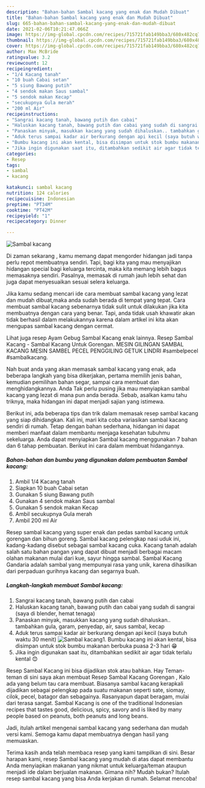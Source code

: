 ```yaml
---
description: "Bahan-bahan Sambal kacang yang enak dan Mudah Dibuat"
title: "Bahan-bahan Sambal kacang yang enak dan Mudah Dibuat"
slug: 665-bahan-bahan-sambal-kacang-yang-enak-dan-mudah-dibuat
date: 2021-02-06T10:21:47.066Z
image: https://img-global.cpcdn.com/recipes/715721fab149bba3/680x482cq70/sambal-kacang-foto-resep-utama.jpg
thumbnail: https://img-global.cpcdn.com/recipes/715721fab149bba3/680x482cq70/sambal-kacang-foto-resep-utama.jpg
cover: https://img-global.cpcdn.com/recipes/715721fab149bba3/680x482cq70/sambal-kacang-foto-resep-utama.jpg
author: Max McBride
ratingvalue: 3.2
reviewcount: 12
recipeingredient:
- "1/4 Kacang tanah"
- "10 buah Cabai setan"
- "5 siung Bawang putih"
- "4 sendok makan Saus sambal"
- "5 sendok makan Kecap"
- "secukupnya Gula merah"
- "200 ml Air"
recipeinstructions:
- "Sangrai kacang tanah, bawang putih dan cabai"
- "Haluskan kacang tanah, bawang putih dan cabai yang sudah di sangrai (saya di blender, hemat tenaga)"
- "Panaskan minyak, masukkan kacang yang sudah dihaluskan.. tambahkan gula, garam, penyedap, air, saus sambal, kecap"
- "Aduk terus sampai kadar air berkurang dengan api kecil (saya butuh waktu 30 menit)"
- "Bumbu kacang ini akan kental, bisa disimpan untuk stok bumbu makanan berbuka puasa 2-3 hari 😁"
- "Jika ingin digunakan saat itu, ditambahkan sedikit air agar tidak terlalu kental 😊"
categories:
- Resep
tags:
- sambal
- kacang

katakunci: sambal kacang 
nutrition: 124 calories
recipecuisine: Indonesian
preptime: "PT34M"
cooktime: "PT42M"
recipeyield: "1"
recipecategory: Dinner

---
```



![Sambal kacang](https://img-global.cpcdn.com/recipes/715721fab149bba3/680x482cq70/sambal-kacang-foto-resep-utama.jpg)

Di zaman  sekarang , kamu memang dapat mengorder hidangan jadi tanpa perlu repot membuatnya sendiri. Tapi, bagi kita yang mau menyajikan hidangan special bagi keluarga tercinta, maka kita memang lebih bagus memasaknya sendiri. Pasalnya, memasak di rumah jauh lebih sehat dan juga dapat menyesuaikan sesuai selera keluarga.

Jika kamu sedang mencari ide cara membuat sambal kacang yang lezat dan mudah dibuat,maka anda sudah berada di tempat yang tepat. Cara membuat sambal kacang  sebenarnya tidak sulit untuk dilakukan jika kita membuatnya dengan cara yang benar. Tapi, anda tidak usah khawatir akan tidak berhasil dalam melakukannya 
karena dalam artikel ini kita akan mengupas sambal kacang dengan cermat.  

Lihat juga resep Ayam Gebug Sambal Kacang enak lainnya. Resep Sambal Kacang - Sambal Kacang Untuk Gorengan. MESIN GILINGAN SAMBAL KACANG MESIN SAMBEL PECEL PENGGILING GETUK LINDRI #sambelpecel #sambalkacang.

Nah buat anda yang akan memasak sambal kacang yang enak, ada beberapa langkah yang bisa dikerjakan, pertama memilih jenis bahan, kemudian pemilihan bahan segar, sampai cara membuat dan menghidangkannya. Anda Tak perlu pusing jika mau menyiapkan sambal kacang yang lezat di mana pun anda berada. Sebab, asalkan kamu  tahu triknya, maka hidangan ini dapat menjadi sajian yang istimewa.

Berikut ini, ada beberapa tips dan trik dalam memasak resep sambal kacang yang siap dihidangkan. Kali ini, mari kita coba variasikan sambal kacang sendiri di rumah. Tetap dengan bahan sederhana, hidangan ini dapat memberi manfaat dalam membantu menjaga kesehatan tubuhmu sekeluarga. Anda dapat menyiapkan Sambal kacang menggunakan 7 bahan dan 6 tahap pembuatan. Berikut ini cara dalam membuat hidangannya.

<!--inarticleads1-->

##### Bahan-bahan dan bumbu yang digunakan dalam pembuatan Sambal kacang:

1. Ambil 1/4 Kacang tanah
1. Siapkan 10 buah Cabai setan
1. Gunakan 5 siung Bawang putih
1. Gunakan 4 sendok makan Saus sambal
1. Gunakan 5 sendok makan Kecap
1. Ambil secukupnya Gula merah
1. Ambil 200 ml Air


Resep sambal kacang yang super enak dan pedas sambal kacang untuk gorengan dan bihun goreng. Sambal kacang pelengkap nasi uduk ini, kadang-kadang disebut sebagai sambal kacang cuka. Kacang tanah adalah salah satu bahan pangan yang dapat dibuat menjadi berbagai macam olahan makanan mulai dari kue, sayur hingga sambal. Sambal Kacang Gandaria adalah sambal yang mempunyai rasa yang unik, karena dihasilkan dari perpaduan gurihnya kacang dan segarnya buah. 

<!--inarticleads2-->

##### Langkah-langkah membuat Sambal kacang:

1. Sangrai kacang tanah, bawang putih dan cabai
1. Haluskan kacang tanah, bawang putih dan cabai yang sudah di sangrai (saya di blender, hemat tenaga)
1. Panaskan minyak, masukkan kacang yang sudah dihaluskan.. tambahkan gula, garam, penyedap, air, saus sambal, kecap
1. Aduk terus sampai kadar air berkurang dengan api kecil (saya butuh waktu 30 menit)
<img src="//assets-global.cpcdn.com/assets/icons/button_play-2c75c40dde080a61004c1f40b05d8f140eaff45d7e9e6481dc71c63d2e7c4909.png" alt="Sambal kacang">1. Bumbu kacang ini akan kental, bisa disimpan untuk stok bumbu makanan berbuka puasa 2-3 hari 😁
1. Jika ingin digunakan saat itu, ditambahkan sedikit air agar tidak terlalu kental 😊


Resep Sambal Kacang ini bisa dijadikan stok atau bahkan. Hay Teman-teman di sini saya akan membuat Resep Sambal Kacang Gorengan , Kalo ada yang belum tau cara membuat. Biasanya sambal kacang kerapkali dijadikan sebagai pelengkap pada suatu makanan seperti sate, siomay, cilok, pecel, batagor dan sebagainya. Rasanyapun dapat beragam, mulai dari terasa sangat. Sambal Kacang is one of the traditional Indonesian recipes that tastes good, delicious, spicy, savory and is liked by many people based on peanuts, both peanuts and long beans. 

Jadi, itulah artikel mengenai  sambal kacang  yang sederhana dan mudah versi kami. Semoga kamu dapat membuatnya dengan hasil yang memuaskan. 

Terima kasih anda telah membaca resep yang kami tampilkan di sini. Besar harapan kami, resep  Sambal kacang yang mudah di atas dapat membantu Anda menyiapkan makanan yang nikmat untuk keluarga/teman ataupun menjadi ide dalam berjualan makanan. Gimana nih? Mudah bukan? Itulah resep sambal kacang yang bisa Anda kerjakan di rumah. Selamat mencoba!

